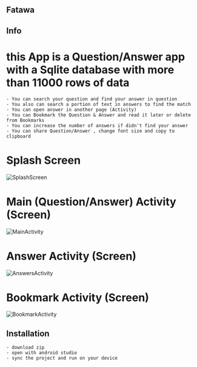 ## Fatawa


## Info
# this App is a Question/Answer app with a Sqlite database with more than 11000 rows of data

    - You can search your question and find your answer in question
    - You also can search a portion of text in answers to find the match
    - You can open answer in another page (Activity)
    - You can Bookmark the Question & Answer and read it later or delete from Bookmarks
    - You can increase the number of answers if didn't find your answer
    - You can share Question/Answer , change font size and copy to clipboard

# Splash Screen

![SplashScreen](https://github.com/ehsanullahhaidary/Fatawa/assets/74910020/c5571b95-cfb9-4c99-a3ab-128daafb24aa)




# Main (Question/Answer) Activity (Screen)

![MainActivity](https://github.com/ehsanullahhaidary/Fatawa/assets/74910020/9fac8314-db03-4409-b182-0e089e66c059)




# Answer Activity (Screen)

![AnswersActivity](https://github.com/ehsanullahhaidary/Fatawa/assets/74910020/048e3050-6e15-4379-8439-f2e0423e33f9)




# Bookmark Activity (Screen)

![BookmarkActivity](https://github.com/ehsanullahhaidary/Fatawa/assets/74910020/1a01b085-bd07-4e34-aeed-dcc79983389e)


## Installation 
    - download zip
    - open with android studio
    - sync the project and run on your device
